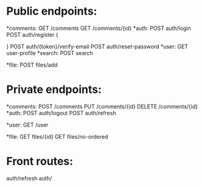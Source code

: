 # Public  endpoints:
*comments:
GET /comments
GET /comments/{id}
*auth:
POST auth/login
POST auth/register
{
    
}
POST auth/{token}/verify-email
POST auth/reset-password
*user:
GET user-profile
*search:
POST search

*file:
POST files/add


# Private endpoints:
*comments:
POST /comments
PUT  /comments/{id}
DELETE /comments/{id}
*auth:
POST auth/logout
POST auth/refresh

*user:
GET /user


*file:
GET files/{id}
GET files/no-ordered


# Front routes:
auth/refresh
auth/

